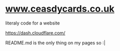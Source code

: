 # www.ceasdycards.co.uk
literaly code for a website

https://dash.cloudflare.com/

README.md is the only thing on my pages so :|
